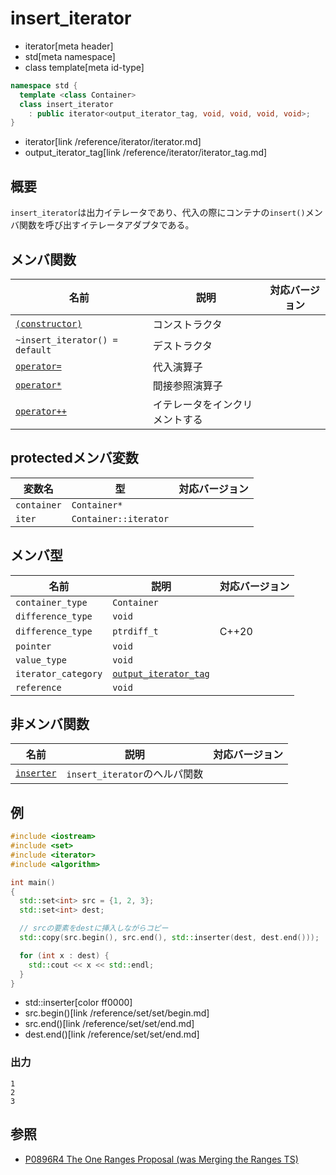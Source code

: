 # insert_iterator
* iterator[meta header]
* std[meta namespace]
* class template[meta id-type]

```cpp
namespace std {
  template <class Container>
  class insert_iterator
    : public iterator<output_iterator_tag, void, void, void, void>;
}

```
* iterator[link /reference/iterator/iterator.md]
* output_iterator_tag[link /reference/iterator/iterator_tag.md]

## 概要
`insert_iterator`は出力イテレータであり、代入の際にコンテナの`insert()`メンバ関数を呼び出すイテレータアダプタである。


## メンバ関数

| 名前 | 説明 | 対応バージョン |
|------|------|----------------|
| [`(constructor)`](insert_iterator/op_constructor.md) | コンストラクタ | |
| `~insert_iterator() = default` | デストラクタ | |
| [`operator=`](insert_iterator/op_assign.md) | 代入演算子 | |
| [`operator*`](insert_iterator/op_deref.md) | 間接参照演算子 | |
| [`operator++`](insert_iterator/op_increment.md) | イテレータをインクリメントする | |


## protectedメンバ変数

| 変数名 | 型 | 対応バージョン |
|-------------|-----------------------|-------|
| `container` | `Container*` | |
| `iter`      | `Container::iterator` | |


## メンバ型

| 名前 | 説明 | 対応バージョン |
|---------------------|-------------|-------|
| `container_type`    | `Container` | |
| `difference_type`   | `void` | |
| `difference_type`   | `ptrdiff_t` | C++20 |
| `pointer`           | `void` | |
| `value_type`        | `void` | |
| `iterator_category` | [`output_iterator_tag`](/reference/iterator/iterator_tag.md) | |
| `reference`         | `void` | |


## 非メンバ関数

| 名前 | 説明 | 対応バージョン |
|-----------------------------|-------------------------------|-------|
| [`inserter`](inserter.md) | `insert_iterator`のヘルパ関数 | |


## 例
```cpp example
#include <iostream>
#include <set>
#include <iterator>
#include <algorithm>

int main()
{
  std::set<int> src = {1, 2, 3};
  std::set<int> dest;

  // srcの要素をdestに挿入しながらコピー
  std::copy(src.begin(), src.end(), std::inserter(dest, dest.end()));

  for (int x : dest) {
    std::cout << x << std::endl;
  }
}
```
* std::inserter[color ff0000]
* src.begin()[link /reference/set/set/begin.md]
* src.end()[link /reference/set/set/end.md]
* dest.end()[link /reference/set/set/end.md]

### 出力
```
1
2
3
```

## 参照
- [P0896R4 The One Ranges Proposal (was Merging the Ranges TS)](http://www.open-std.org/jtc1/sc22/wg21/docs/papers/2018/p0896r4.pdf)
